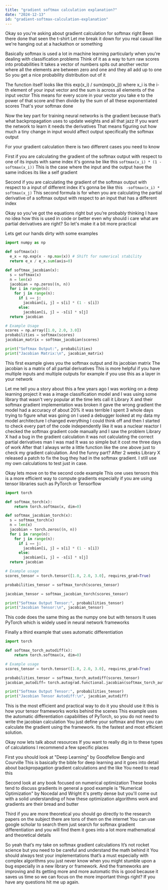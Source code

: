 ```yaml
---
title: "gradient softmax calculation explanation?"
date: "2024-12-13"
id: "gradient-softmax-calculation-explanation"
---
```


Okay so you're asking about gradient calculation for softmax right Been there done that seen the t-shirt Let me break it down for you real casual like we're hanging out at a hackathon or something

Basically softmax is used a lot in machine learning particularly when you're dealing with classification problems Think of it as a way to turn raw scores into probabilities It takes a vector of numbers spits out another vector where all the elements are between zero and one and they all add up to one So you get a nice probability distribution out of it

The function itself looks like this exp(x_i) / sum(exp(x_j)) where x_i is the i-th element of your input vector and the sum is across all elements of the input vector This means for every score in your vector you take e to the power of that score and then divide by the sum of all these exponentiated scores That's your softmax done

Now the key part for training neural networks is the gradient because that’s what backpropagation uses to update weights and all that jazz If you want the network to learn it needs the derivatives That means figuring out how much a tiny change in input would affect output specifically the softmax output

For your gradient calculation there is two different cases you need to know

First if you are calculating the gradient of the softmax output with respect to one of its inputs with same index it's gonna be like this
`softmax(x_i) * (1 - softmax(x_i))`
This is the case where the input and the output have the same indices its like a self gradient

Second if you are calculating the gradient of the softmax output with respect to a input of different index it's gonna be like this
` -softmax(x_i) * softmax(x_j)`
This second formula is for when you are calculating the partial derivative of a softmax output with respect to an input that has a different index

Okay so you’ve got the equations right but you’re probably thinking I have no idea how this is used in code or better even why should i care what are partial derivatives are right? So let's make it a bit more practical

Lets get our hands dirty with some examples

```python
import numpy as np

def softmax(x):
  e_x = np.exp(x - np.max(x)) # Shift for numerical stability
  return e_x / e_x.sum(axis=0)

def softmax_jacobian(x):
  s = softmax(x)
  n = len(x)
  jacobian = np.zeros((n, n))
  for i in range(n):
    for j in range(n):
      if i == j:
        jacobian[i, j] = s[i] * (1 - s[i])
      else:
        jacobian[i, j] = -s[i] * s[j]
  return jacobian

# Example Usage
scores = np.array([1.0, 2.0, 3.0])
probabilities = softmax(scores)
jacobian_matrix = softmax_jacobian(scores)

print("Softmax Output:", probabilities)
print("Jacobian Matrix:\n", jacobian_matrix)

```

This first example gives you the softmax output and its jacobian matrix The jacobian is a matrix of all partial derivatives This is more helpful if you have multiple inputs and multiple outputs for example if you use this as a layer in your network

Let me tell you a story about this a few years ago I was working on a deep learning project it was a image classification model and I was using some library that wasn't very popular at the time lets call it Library X and their softmax gradient implementation was broken it gave the wrong gradient the model had a accuracy of about 20% it was terrible I spent 3 whole days trying to figure what was going on I used a debugger looked at my data my model architecture I changed everything I could think off and then I started to check every part of the code independently like it was a nuclear reactor I checked the softmax gradient code manually and I saw the problem Library X had a bug in the gradient calculation it was not calculating the correct partial derivatives man I was mad It was so simple but it cost me three days of work After that I always write a little function like the one above just to check my gradient calculation. And the funny part? After 2 weeks Library X released a patch to fix the bug they had in the softmax gradient. I still use my own calculations to test just in case.

Okay lets move on to the second code example This one uses tensors this is a more efficient way to compute gradients especially if you are using tensor libraries such as PyTorch or Tensorflow

```python
import torch

def softmax_torch(x):
    return torch.softmax(x, dim=0)

def softmax_jacobian_torch(x):
  s = softmax_torch(x)
  n = len(x)
  jacobian = torch.zeros((n, n))
  for i in range(n):
    for j in range(n):
      if i == j:
        jacobian[i, j] = s[i] * (1 - s[i])
      else:
        jacobian[i, j] = -s[i] * s[j]
  return jacobian

# Example usage
scores_tensor = torch.tensor([1.0, 2.0, 3.0], requires_grad=True)

probabilities_tensor = softmax_torch(scores_tensor)

jacobian_tensor = softmax_jacobian_torch(scores_tensor)

print("Softmax Output Tensor:", probabilities_tensor)
print("Jacobian Tensor:\n", jacobian_tensor)

```
This code does the same thing as the numpy one but with tensors It uses PyTorch which is widely used in neural network frameworks

Finally a third example that uses automatic differentiation
```python
import torch

def softmax_torch_autodiff(x):
    return torch.softmax(x, dim=0)

# Example usage
scores_tensor = torch.tensor([1.0, 2.0, 3.0], requires_grad=True)

probabilities_tensor = softmax_torch_autodiff(scores_tensor)
jacobian_autodiff= torch.autograd.functional.jacobian(softmax_torch_autodiff,scores_tensor)

print("Softmax Output Tensor:", probabilities_tensor)
print("Jacobian Tensor Autodiff:\n", jacobian_autodiff)


```

This is the most efficient and practical way to do it you should use it this is how your tensor frameworks works behind the scenes This example uses the automatic differentiation capabilities of PyTorch, so you do not need to write the jacobian calculation You just define your softmax and then you can calculate the gradient using the framework. Its the fastest and most efficient solution.

Okay now lets talk about resources If you want to really dig in to these types of calculations I recommend a few specific places

First you should look at "Deep Learning" by Goodfellow Bengio and Courville This is basically the bible for deep learning and it goes into detail about backpropagation gradient calculations and the like You need to read this

Second look at any book focused on numerical optimization These books tend to discuss gradients in general a good example is "Numerical Optimization" by Nocedal and Wright it's pretty dense but you'll come out with a solid understanding of how these optimization algorithms work and gradients are their bread and butter

Third if you are more theoretical you should go directly to the research papers on the subject there are tons of them on the internet You can use google scholar to search them just search for softmax gradient differentiation and you will find them it goes into a lot more mathematical and theoretical details

So yeah that’s my take on softmax gradient calculations It’s not rocket science but you need to be careful and understand the math behind it You should always test your implementations that’s a must especially with complex algorithms you just never know when you might stumble upon a bug especially in a new library or framework. And the frameworks are improving and its getting more and more automatic this is good because it saves us time so we can focus on the more important things right? If you have any questions hit me up again.
